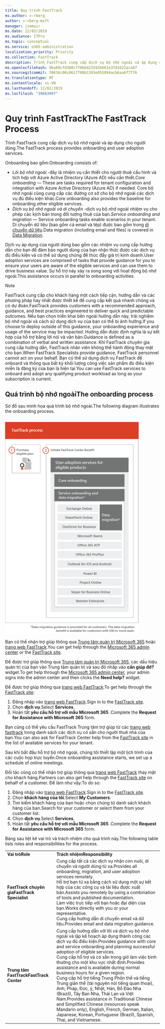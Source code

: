 ```yaml
---
title: Quy trình FastTrack
ms.author: v-rberg
author: v-rberg-msft
manager: jimmuir
ms.date: 12/03/2019
ms.audience: ITPro
ms.topic: conceptual
ms.service: o365-administration
localization_priority: Priority
ms.collection: FastTrack
description: Trình FastTrack cung cấp dịch vụ bộ nhớ ngoài và áp dụng cho người dùng.
ms.openlocfilehash: 9ba69cfd300c7f0b6423592b661e3fd1622aca07
ms.sourcegitcommit: 39616c06c0617700b1393e055894acb6aa6f7776
ms.translationtype: MT
ms.contentlocale: vi-VN
ms.lasthandoff: 12/02/2019
ms.locfileid: "39663097"
---
```

# <a name="the-fasttrack-process"></a><span data-ttu-id="488cd-103">Quy trình FastTrack</span><span class="sxs-lookup"><span data-stu-id="488cd-103">The FastTrack Process</span></span>

<span data-ttu-id="488cd-104">Trình FastTrack cung cấp dịch vụ bộ nhớ ngoài và áp dụng cho người dùng.</span><span class="sxs-lookup"><span data-stu-id="488cd-104">The FastTrack process provides onboarding and user adoption services.</span></span> 
  
<span data-ttu-id="488cd-105">Onboarding bao gồm:</span><span class="sxs-lookup"><span data-stu-id="488cd-105">Onboarding consists of:</span></span>
  
- <span data-ttu-id="488cd-106">*Lõi bộ nhớ ngoài* -đây là nhiệm vụ cần thiết cho người thuê cấu hình và tích hợp với Azure Active Directory (Azure AD) nếu cần thiết.</span><span class="sxs-lookup"><span data-stu-id="488cd-106">*Core onboarding* — These are tasks required for tenant configuration and integration with Azure Active Directory (Azure AD) if needed.</span></span> <span data-ttu-id="488cd-107">Core bộ nhớ ngoài cũng cung cấp các đường cơ sở cho bộ nhớ ngoài các dịch vụ đủ điều kiện khác.</span><span class="sxs-lookup"><span data-stu-id="488cd-107">Core onboarding also provides the baseline for onboarding other eligible services.</span></span> 
- <span data-ttu-id="488cd-108">*Dịch vụ bộ nhớ ngoài và di chuyển* -dịch vụ bộ nhớ ngoài nhiệm vụ cho phép các kịch bản trong đối tượng thuê của bạn.</span><span class="sxs-lookup"><span data-stu-id="488cd-108">*Service onboarding and migration* — Service onboarding tasks enable scenarios in your tenant.</span></span> <span data-ttu-id="488cd-109">Di chuyển dữ liệu (bao gồm cả email và tệp) được bao gồm trong [di chuyển dữ liệu](O365-data-migration.md).</span><span class="sxs-lookup"><span data-stu-id="488cd-109">Data migration (including email and files) is covered in [Data Migration](O365-data-migration.md).</span></span> 
    
<span data-ttu-id="488cd-110">Dịch vụ áp dụng của người dùng bao gồm các nhiệm vụ cung cấp hướng dẫn cho bạn để đảm bảo người dùng của bạn nhận thức được các dịch vụ đủ điều kiện và có thể sử dụng chúng để thúc đẩy giá trị kinh doanh.</span><span class="sxs-lookup"><span data-stu-id="488cd-110">User adoption services are comprised of tasks that provide guidance for you to ensure your users are aware of the eligible services and can use them to drive business value.</span></span> <span data-ttu-id="488cd-111">Sự hỗ trợ này xảy ra song song với hoạt động bộ nhớ ngoài.</span><span class="sxs-lookup"><span data-stu-id="488cd-111">This assistance occurs in parallel to onboarding activities.</span></span>
  
> [!NOTE]
> <span data-ttu-id="488cd-112">FastTrack cung cấp cho khách hàng một cách tiếp cận, hướng dẫn và các phương pháp hay nhất được thiết kế để cung cấp kết quả nhanh chóng và có dự đoán.</span><span class="sxs-lookup"><span data-stu-id="488cd-112">FastTrack provides customers with a recommended approach, guidance, and best practices engineered to deliver quick and predictable outcomes.</span></span> <span data-ttu-id="488cd-113">Nếu bạn chọn triển khai bên ngoài hướng dẫn này, trải nghiệm bộ nhớ ngoài và cách sử dụng dịch vụ của bạn có thể bị ảnh hưởng.</span><span class="sxs-lookup"><span data-stu-id="488cd-113">If you choose to deploy outside of this guidance, your onboarding experience and usage of the service may be impacted.</span></span> <span data-ttu-id="488cd-114">Hướng dẫn được định nghĩa là sự kết hợp của hỗ trợ bằng lời nói và văn bản.</span><span class="sxs-lookup"><span data-stu-id="488cd-114">Guidance is defined as a combination of verbal and written assistance.</span></span> <span data-ttu-id="488cd-115">Khi FastTrack chuyên gia cung cấp hướng dẫn, FastTrack nhân viên không thể hành động thay mặt cho bạn.</span><span class="sxs-lookup"><span data-stu-id="488cd-115">When FastTrack Specialists provide guidance, FastTrack personnel cannot act on your behalf.</span></span> <span data-ttu-id="488cd-116">Bạn có thể sử dụng dịch vụ FastTrack để onboard và thông qua bất kỳ khối lượng công việc sản phẩm đủ điều kiện miễn là đăng ký của bạn là hiện tại.</span><span class="sxs-lookup"><span data-stu-id="488cd-116">You can use FastTrack services to onboard and adopt any qualifying product workload as long as your subscription is current.</span></span> 
  
## <a name="the-onboarding-process"></a><span data-ttu-id="488cd-117">Quá trình bộ nhớ ngoài</span><span class="sxs-lookup"><span data-stu-id="488cd-117">The onboarding process</span></span>

<span data-ttu-id="488cd-118">Sơ đồ sau minh họa quá trình bộ nhớ ngoài.</span><span class="sxs-lookup"><span data-stu-id="488cd-118">The following diagram illustrates the onboarding process.</span></span>
  
![Thời gian sử dụng lợi ích Onboarding](media/O365-Onboarding-Timeline.png)
  
<span data-ttu-id="488cd-120">Bạn có thể nhận trợ giúp thông qua [Trung tâm quản trị Microsoft 365](https://go.microsoft.com/fwlink/?linkid=2032704) hoặc [trang web FastTrack](https://go.microsoft.com/fwlink/?linkid=780698).</span><span class="sxs-lookup"><span data-stu-id="488cd-120">You can get help through the [Microsoft 365 admin center](https://go.microsoft.com/fwlink/?linkid=2032704) or the [FastTrack site](https://go.microsoft.com/fwlink/?linkid=780698).</span></span> 

<span data-ttu-id="488cd-121">Để được trợ giúp thông qua [Trung tâm quản trị Microsoft 365](https://go.microsoft.com/fwlink/?linkid=2032704), các dấu hiệu quản trị của bạn vào Trung tâm quản trị và sau đó nhấp vào **cần giúp đỡ?** widget.</span><span class="sxs-lookup"><span data-stu-id="488cd-121">To get help through the [Microsoft 365 admin center](https://go.microsoft.com/fwlink/?linkid=2032704), your admin signs into the admin center and then clicks the **Need help?** widget.</span></span> 

<span data-ttu-id="488cd-122">Để được trợ giúp thông qua [trang web FastTrack](https://go.microsoft.com/fwlink/?linkid=780698):</span><span class="sxs-lookup"><span data-stu-id="488cd-122">To get help through the [FastTrack site](https://go.microsoft.com/fwlink/?linkid=780698):</span></span> 
1.  <span data-ttu-id="488cd-123">Đăng nhập vào [trang web FastTrack](https://go.microsoft.com/fwlink/?linkid=780698).</span><span class="sxs-lookup"><span data-stu-id="488cd-123">Sign in to the [FastTrack site](https://go.microsoft.com/fwlink/?linkid=780698).</span></span> 
2.  <span data-ttu-id="488cd-124">Chọn **dịch vụ**.</span><span class="sxs-lookup"><span data-stu-id="488cd-124">Select **Services**.</span></span>
3.  <span data-ttu-id="488cd-125">Hoàn tất **yêu cầu hỗ trợ với mẫu Microsoft 365** .</span><span class="sxs-lookup"><span data-stu-id="488cd-125">Complete the **Request for Assistance with Microsoft 365** form.</span></span> 
  
 <span data-ttu-id="488cd-126">Bạn cũng có thể yêu cầu FastTrack Trung tâm trợ giúp từ các [trang web fasttrack](https://go.microsoft.com/fwlink/?linkid=780698) trong danh sách các dịch vụ có sẵn cho người thuê nhà của bạn.</span><span class="sxs-lookup"><span data-stu-id="488cd-126">You can also ask for FastTrack Center help from the [FastTrack site](https://go.microsoft.com/fwlink/?linkid=780698) in the list of available services for your tenant.</span></span> 
    
 <span data-ttu-id="488cd-127">Sau khi bắt đầu hỗ trợ bộ nhớ ngoài, chúng tôi thiết lập một lịch trình của các cuộc họp trực tuyến.</span><span class="sxs-lookup"><span data-stu-id="488cd-127">Once onboarding assistance starts, we set up a schedule of online meetings.</span></span>
    
<span data-ttu-id="488cd-128">Đối tác cũng có thể nhận trợ giúp thông qua [trang web FastTrack](https://go.microsoft.com/fwlink/?linkid=780698) thay mặt cho khách hàng.</span><span class="sxs-lookup"><span data-stu-id="488cd-128">Partners can also get help through the [FastTrack site](https://go.microsoft.com/fwlink/?linkid=780698) on behalf of a customer.</span></span> <span data-ttu-id="488cd-129">Để làm như vậy:</span><span class="sxs-lookup"><span data-stu-id="488cd-129">To do so:</span></span>
1.  <span data-ttu-id="488cd-130">Đăng nhập vào [trang web FastTrack](https://go.microsoft.com/fwlink/?linkid=780698).</span><span class="sxs-lookup"><span data-stu-id="488cd-130">Sign in to the [FastTrack site](https://go.microsoft.com/fwlink/?linkid=780698).</span></span> 
2.  <span data-ttu-id="488cd-131">Chọn **khách hàng của tôi**.</span><span class="sxs-lookup"><span data-stu-id="488cd-131">Select **My Customers**.</span></span>
3.  <span data-ttu-id="488cd-132">Tìm kiếm khách hàng của bạn hoặc chọn chúng từ danh sách khách hàng của bạn.</span><span class="sxs-lookup"><span data-stu-id="488cd-132">Search for your customer or select them from your customer list.</span></span>
4.  <span data-ttu-id="488cd-133">Chọn **dịch vụ**.</span><span class="sxs-lookup"><span data-stu-id="488cd-133">Select **Services**.</span></span>
5.  <span data-ttu-id="488cd-134">Hoàn tất **yêu cầu hỗ trợ với mẫu Microsoft 365** .</span><span class="sxs-lookup"><span data-stu-id="488cd-134">Complete the **Request for Assistance with Microsoft 365** form.</span></span> 

<span data-ttu-id="488cd-135">Bảng sau liệt kê vai trò và trách nhiệm cho quá trình này.</span><span class="sxs-lookup"><span data-stu-id="488cd-135">The following table lists roles and responsibilities for the process.</span></span>
    
|||
|:-----|:-----|
|<span data-ttu-id="488cd-136">**Vai trò**</span><span class="sxs-lookup"><span data-stu-id="488cd-136">**Role**</span></span> <br/> |<span data-ttu-id="488cd-137">**Trách nhiệm**</span><span class="sxs-lookup"><span data-stu-id="488cd-137">**Responsibility**</span></span> <br/> |
|<span data-ttu-id="488cd-138">**FastTrack chuyên gia**</span><span class="sxs-lookup"><span data-stu-id="488cd-138">**FastTrack Specialist**</span></span> <br/> |<span data-ttu-id="488cd-139">Cung cấp tất cả các dịch vụ nhận con nuôi, di chuyển và người dùng từ xa.</span><span class="sxs-lookup"><span data-stu-id="488cd-139">Provides all onboarding, migration, and user adoption services remotely.</span></span>  <br/> <span data-ttu-id="488cd-140">Hỗ trợ bạn từ xa bằng cách sử dụng một sự kết hợp của các công cụ và tài liệu được xuất bản.</span><span class="sxs-lookup"><span data-stu-id="488cd-140">Assists you remotely by using a combination of tools and published documentation.</span></span> <br/> <span data-ttu-id="488cd-141">Làm việc trực tiếp với bạn hoặc đại diện của bạn.</span><span class="sxs-lookup"><span data-stu-id="488cd-141">Works directly with you or your representative.</span></span> <br/> <span data-ttu-id="488cd-142">Cung cấp hướng dẫn di chuyển email và dữ liệu.</span><span class="sxs-lookup"><span data-stu-id="488cd-142">Provides email and data migration guidance.</span></span>|
|<span data-ttu-id="488cd-143">**Trung tâm FastTrack**</span><span class="sxs-lookup"><span data-stu-id="488cd-143">**FastTrack Center**</span></span>  <br/> |<span data-ttu-id="488cd-144">Cung cấp hướng dẫn với lõi và dịch vụ bộ nhớ ngoài và lập kế hoạch áp dụng thành công các dịch vụ đủ điều kiện.</span><span class="sxs-lookup"><span data-stu-id="488cd-144">Provides guidance with core and service onboarding and planning successful adoption of eligible services.</span></span>  <br/> <span data-ttu-id="488cd-145">Cung cấp hỗ trợ và có sẵn trong giờ làm việc bình thường cho một khu vực nhất định.</span><span class="sxs-lookup"><span data-stu-id="488cd-145">Provides assistance and is available during normal business hours for a given region.</span></span> <br/> <span data-ttu-id="488cd-146">Cung cấp hỗ trợ tiếng Trung Phồn thể và tiếng Trung giản thể (tài nguyên nói tiếng quan thoại), Anh, Pháp, Đức, ý, Nhật, Hàn, Bồ Đào Nha (Brazil), Tây Ban Nha, Thái Lan và Việt Nam.</span><span class="sxs-lookup"><span data-stu-id="488cd-146">Provides assistance in Traditional Chinese and Simplified Chinese (resources speak Mandarin only), English, French, German, Italian, Japanese, Korean, Portuguese (Brazil), Spanish, Thai, and Vietnamese.</span></span>|


  

